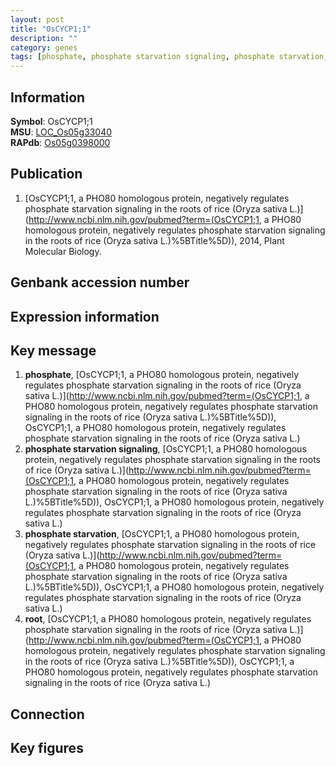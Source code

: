 ```yaml
---
layout: post
title: "OsCYCP1;1"
description: ""
category: genes
tags: [phosphate, phosphate starvation signaling, phosphate starvation, root, Gene]
---
```


## Information
__Symbol__: OsCYCP1;1  
__MSU__: [LOC_Os05g33040](http://rice.plantbiology.msu.edu/cgi-bin/ORF_infopage.cgi?orf=LOC_Os05g33040)  
__RAPdb__: [Os05g0398000](http://rapdb.dna.affrc.go.jp/viewer/gbrowse_details/irgsp1?name=Os05g0398000)  

## Publication
1. [OsCYCP1;1, a PHO80 homologous protein, negatively regulates phosphate starvation signaling in the roots of rice (Oryza sativa L.)](http://www.ncbi.nlm.nih.gov/pubmed?term=(OsCYCP1;1, a PHO80 homologous protein, negatively regulates phosphate starvation signaling in the roots of rice (Oryza sativa L.)%5BTitle%5D)), 2014, Plant Molecular Biology.

## Genbank accession number

## Expression information

## Key message
1. __phosphate__, [OsCYCP1;1, a PHO80 homologous protein, negatively regulates phosphate starvation signaling in the roots of rice (Oryza sativa L.)](http://www.ncbi.nlm.nih.gov/pubmed?term=(OsCYCP1;1, a PHO80 homologous protein, negatively regulates phosphate starvation signaling in the roots of rice (Oryza sativa L.)%5BTitle%5D)), OsCYCP1;1, a PHO80 homologous protein, negatively regulates phosphate starvation signaling in the roots of rice (Oryza sativa L.)
2. __phosphate starvation signaling__, [OsCYCP1;1, a PHO80 homologous protein, negatively regulates phosphate starvation signaling in the roots of rice (Oryza sativa L.)](http://www.ncbi.nlm.nih.gov/pubmed?term=(OsCYCP1;1, a PHO80 homologous protein, negatively regulates phosphate starvation signaling in the roots of rice (Oryza sativa L.)%5BTitle%5D)), OsCYCP1;1, a PHO80 homologous protein, negatively regulates phosphate starvation signaling in the roots of rice (Oryza sativa L.)
3. __phosphate starvation__, [OsCYCP1;1, a PHO80 homologous protein, negatively regulates phosphate starvation signaling in the roots of rice (Oryza sativa L.)](http://www.ncbi.nlm.nih.gov/pubmed?term=(OsCYCP1;1, a PHO80 homologous protein, negatively regulates phosphate starvation signaling in the roots of rice (Oryza sativa L.)%5BTitle%5D)), OsCYCP1;1, a PHO80 homologous protein, negatively regulates phosphate starvation signaling in the roots of rice (Oryza sativa L.)
4. __root__, [OsCYCP1;1, a PHO80 homologous protein, negatively regulates phosphate starvation signaling in the roots of rice (Oryza sativa L.)](http://www.ncbi.nlm.nih.gov/pubmed?term=(OsCYCP1;1, a PHO80 homologous protein, negatively regulates phosphate starvation signaling in the roots of rice (Oryza sativa L.)%5BTitle%5D)), OsCYCP1;1, a PHO80 homologous protein, negatively regulates phosphate starvation signaling in the roots of rice (Oryza sativa L.)

## Connection

## Key figures


